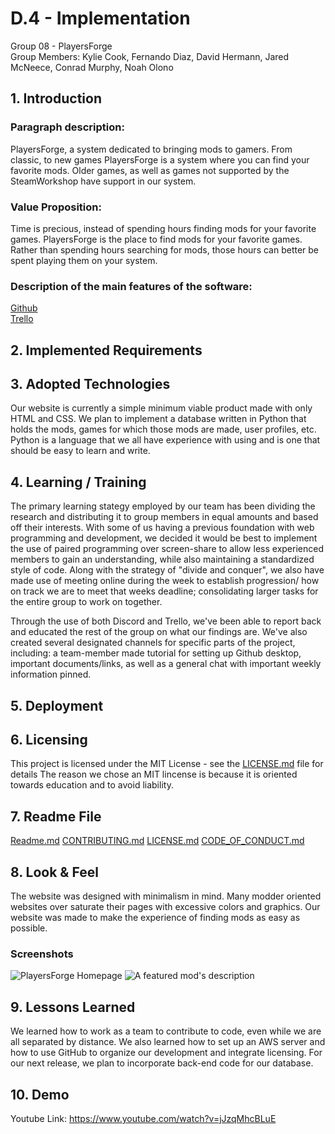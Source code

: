 # D.4 - Implementation

Group 08 - PlayersForge\
Group Members: Kylie Cook, Fernando Diaz, David Hermann, Jared McNeece, Conrad Murphy, Noah Olono

## 1. Introduction

### Paragraph description:
PlayersForge, a system dedicated to bringing mods to gamers. From classic, to new games PlayersForge is a system where you can find your favorite mods. Older games, as well as games not supported by the SteamWorkshop have support in our system.

### Value Proposition:
Time is precious, instead of spending hours finding mods for your favorite games. PlayersForge is the place to find mods for your favorite games. Rather than spending hours searching for mods, those hours can better be spent playing them on your system.
### Description of the main features of the software:
   [Github](https://github.com/KylieNCook/players-forge)\
   [Trello](https://trello.com/cs3864)

## 2. Implemented Requirements

## 3. Adopted Technologies
Our website is currently a simple minimum viable product made with only HTML and CSS. We plan to implement a database written in Python that holds the mods, games for which those mods are made, user profiles, etc. Python is a language that we all have experience with using and is one that should be easy to learn and write.

## 4. Learning / Training
The primary learning stategy employed by our team has been dividing the research and distributing it to group members in equal amounts and based off their interests. 
With some of us having a previous foundation with web programming and development, we decided it would be best to implement the use of paired programming over screen-share to allow less experienced members to gain an understanding, while also maintaining a standardized style of code. Along with the strategy of "divide and conquer", we also have made use of meeting online during the week to establish progression/ how on track we are to meet that weeks deadline; consolidating larger tasks for the entire 
group to work on together. 

Through the use of both Discord and Trello, we've been able to report back and educated the rest of the group on what our findings are. We've also created several designated channels for specific parts of the project, including: a team-member made tutorial for setting up Github desktop, important documents/links, as well as a general chat with important weekly information pinned. 

## 5. Deployment

## 6. Licensing
This project is licensed under the MIT License - see the [LICENSE.md](LICENSE.md) file for details
The reason we chose an MIT lincense is because it is oriented towards education and to avoid liability.

## 7. Readme File
[Readme.md](Readme.md)
[CONTRIBUTING.md](CONTRIBUTING.md)
[LICENSE.md](LICENSE.md)
[CODE_OF_CONDUCT.md](CODE_OF_CONDUCT.md)

## 8. Look & Feel
The website was designed with minimalism in mind. Many modder oriented websites over saturate their pages with excessive colors and graphics. Our website was made to make the experience of finding mods as easy as possible.

### Screenshots
![PlayersForge Homepage](https://i.imgur.com/CxlDoF1.png)
![A featured mod's description](https://i.imgur.com/Fo79RNS.png)

## 9. Lessons Learned
We learned how to work as a team to contribute to code, even while we are all separated by distance. We also learned how to set up an AWS server and how to use GitHub to organize our development and integrate licensing. For our next release, we plan to incorporate back-end code for our database.

## 10. Demo
Youtube Link: https://www.youtube.com/watch?v=jJzqMhcBLuE

